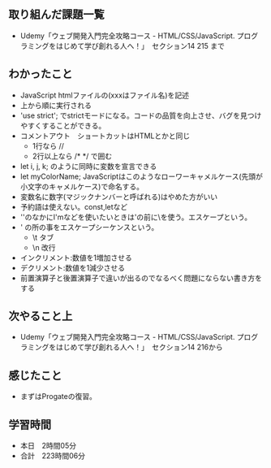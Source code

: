 ## 取り組んだ課題一覧
- Udemy「ウェブ開発入門完全攻略コース - HTML/CSS/JavaScript. プログラミングをはじめて学び創れる人へ！」　セクション14 215 まで
## わかったこと
- JavaScript htmlファイルの<script> の中に記述 普段は使わない
- CSSのように別ファイルにするにはbodyタグの終了タグの前に<script src="xxx.js"></script>(xxxはファイル名)を記述
- 上から順に実行される
- 'use strict'; でstrictモードになる。コードの品質を向上させ、バグを見つけやすくすることができる。
- コメントアウト　ショートカットはHTMLとかと同じ
    - 1行なら // 
    - 2行以上なら /* */ で囲む
- let i, j, k; のように同時に変数を宣言できる
- let myColorName; JavaScriptはこのようなローワーキャメルケース(先頭が小文字のキャメルケース)で命名する。
- 変数名に数字(マジックナンバーと呼ばれる)はやめた方がいい
- 予約語は使えない。const,letなど
- ''のなかにI'mなどを使いたいときは'の前に\を使う。エスケープという。
- \' の所の事をエスケープシーケンスという。
    - \t タブ
    - \n 改行
- インクリメント:数値を1増加させる
- デクリメント:数値を1減少させる
- 前置演算子と後置演算子で違いが出るのでなるべく問題にならない書き方をする
## 次やること上
- Udemy「ウェブ開発入門完全攻略コース - HTML/CSS/JavaScript. プログラミングをはじめて学び創れる人へ！」　セクション14 216から
## 感じたこと
- まずはProgateの復習。
## 学習時間
- 本日　2時間05分
- 合計　223時間06分